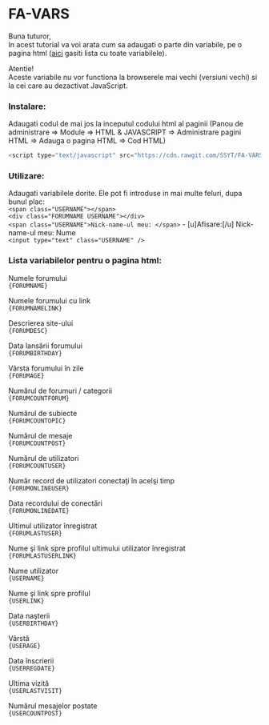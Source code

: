 # FA-VARS


Buna tuturor,<br />
In acest tutorial va voi arata cum sa adaugati o parte din variabile, pe o pagina html ([aici](http://help.forumgratuit.ro/intrebari-frecvente-f5/lista-de-variabile-t9087.htm) gasiti lista cu toate variabilele).

Atentie!<br />
Aceste variabile nu vor functiona la browserele mai vechi (versiuni vechi) si la cei care au dezactivat JavaScript.

### Instalare:
Adaugati codul de mai jos la inceputul codului html al paginii
(Panou de administrare => Module => HTML & JAVASCRIPT => Administrare pagini HTML => Adauga o pagina HTML => Cod HTML)
```javascript
<script type="text/javascript" src="https://cdn.rawgit.com/SSYT/FA-VARS/master/var-fa.js"></script>
```

### Utilizare:
Adaugati variabilele dorite. Ele pot fi introduse in mai multe feluri, dupa bunul plac:<br />
`<span class="USERNAME"></span>`<br />
`<div class="FORUMNAME USERNAME"></div>`<br />
`<span class="USERNAME">Nick-name-ul meu: </span>` - [u]Afisare:[/u] Nick-name-ul meu: Nume<br />
`<input type="text" class="USERNAME" />`


### Lista variabilelor pentru o pagina html:
Numele forumului<br />
`{FORUMNAME}`

Numele forumului cu link<br />
`{FORUMNAMELINK}`

Descrierea site-ului<br />
`{FORUMDESC}`

Data lansării forumului<br />
`{FORUMBIRTHDAY}`

Vârsta forumului în zile<br />
`{FORUMAGE}`

Numărul de forumuri / categorii<br />
`{FORUMCOUNTFORUM}`

Numărul de subiecte<br />
`{FORUMCOUNTOPIC}`

Numărul de mesaje<br />
`{FORUMCOUNTPOST}`

Numărul de utilizatori<br />
`{FORUMCOUNTUSER}`

Număr record de utilizatori conectaţi în acelşi timp<br />
`{FORUMONLINEUSER}`

Data recordului de conectări<br />
`{FORUMONLINEDATE}`

Ultimul utilizator înregistrat<br />
`{FORUMLASTUSER}`

Nume şi link spre profilul ultimului utilizator înregistrat<br />
`{FORUMLASTUSERLINK}`

Nume utilizator<br />
`{USERNAME}`

Nume şi link spre profilul<br />
`{USERLINK}`

Data naşterii<br />
`{USERBIRTHDAY}`

Vârstă<br />
`{USERAGE}`

Data înscrierii<br />
`{USERREGDATE}`

Ultima vizită<br />
`{USERLASTVISIT}`

Numărul mesajelor postate<br />
`{USERCOUNTPOST}`
